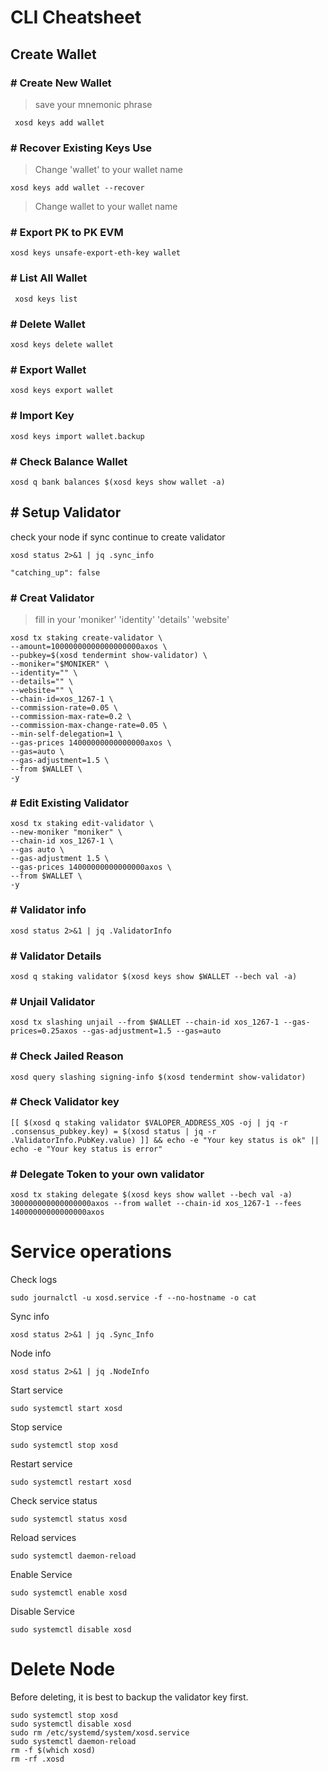 # **CLI Cheatsheet**

## Create Wallet

### # Create New Wallet
> save your mnemonic phrase
```
 xosd keys add wallet
```
### # Recover Existing Keys Use
> Change 'wallet' to your wallet name
```
xosd keys add wallet --recover
```
> Change wallet to your wallet name
### # Export PK to PK EVM
```
xosd keys unsafe-export-eth-key wallet
```
### # List All Wallet
```
 xosd keys list
```

### # Delete Wallet
```
xosd keys delete wallet
```
### # Export Wallet
```
xosd keys export wallet
```
### # Import Key
```
xosd keys import wallet.backup
```
### # Check Balance Wallet
```
xosd q bank balances $(xosd keys show wallet -a)
```

## # Setup Validator
check your node if sync continue to create validator
```
xosd status 2>&1 | jq .sync_info
```
`"catching_up": false`

### # Creat Validator
>fill in your 'moniker' 'identity' 'details' 'website'
```
xosd tx staking create-validator \
--amount=10000000000000000000axos \
--pubkey=$(xosd tendermint show-validator) \
--moniker="$MONIKER" \
--identity="" \
--details="" \
--website="" \
--chain-id=xos_1267-1 \
--commission-rate=0.05 \
--commission-max-rate=0.2 \
--commission-max-change-rate=0.05 \
--min-self-delegation=1 \
--gas-prices 14000000000000000axos \
--gas=auto \
--gas-adjustment=1.5 \
--from $WALLET \
-y
```

### # Edit Existing Validator
```
xosd tx staking edit-validator \
--new-moniker "moniker" \
--chain-id xos_1267-1 \
--gas auto \
--gas-adjustment 1.5 \
--gas-prices 14000000000000000axos \
--from $WALLET \
-y
```

### # Validator info
```
xosd status 2>&1 | jq .ValidatorInfo
```

### # Validator Details
```
xosd q staking validator $(xosd keys show $WALLET --bech val -a)
```

### # Unjail Validator
```
xosd tx slashing unjail --from $WALLET --chain-id xos_1267-1 --gas-prices=0.25axos --gas-adjustment=1.5 --gas=auto
```

### # Check Jailed Reason
```
xosd query slashing signing-info $(xosd tendermint show-validator)
```

### # Check Validator key
```
[[ $(xosd q staking validator $VALOPER_ADDRESS_XOS -oj | jq -r .consensus_pubkey.key) = $(xosd status | jq -r .ValidatorInfo.PubKey.value) ]] && echo -e "Your key status is ok" || echo -e "Your key status is error"
```



### # Delegate Token to your own validator
```
xosd tx staking delegate $(xosd keys show wallet --bech val -a) 300000000000000000axos --from wallet --chain-id xos_1267-1 --fees 14000000000000000axos
```


# Service operations

Check logs
```
sudo journalctl -u xosd.service -f --no-hostname -o cat
```
Sync info
```
xosd status 2>&1 | jq .Sync_Info
```
Node info
```
xosd status 2>&1 | jq .NodeInfo
```


Start service
```
sudo systemctl start xosd
```
Stop service
```
sudo systemctl stop xosd
```
Restart service
```
sudo systemctl restart xosd
```
Check service status
```
sudo systemctl status xosd
```
Reload services
```
sudo systemctl daemon-reload
```
Enable Service
```
sudo systemctl enable xosd
```
Disable Service
```
sudo systemctl disable xosd
```


# Delete Node
Before deleting, it is best to backup the validator key first.
```
sudo systemctl stop xosd
sudo systemctl disable xosd
sudo rm /etc/systemd/system/xosd.service
sudo systemctl daemon-reload
rm -f $(which xosd)
rm -rf .xosd
```
